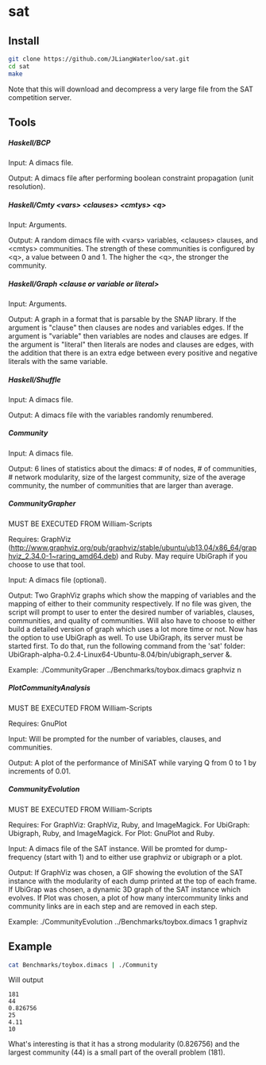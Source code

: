 sat
===

Install
-------
```bash
git clone https://github.com/JLiangWaterloo/sat.git
cd sat
make
```
Note that this will download and decompress a very large file from the SAT competition server.

Tools
-----
##### Haskell/BCP
Input: A dimacs file.

Output: A dimacs file after performing boolean constraint propagation (unit resolution).

##### Haskell/Cmty \<vars> \<clauses> \<cmtys> \<q>
Input: Arguments.

Output: A random dimacs file with \<vars> variables, \<clauses> clauses, and \<cmtys> communities. The strength of these communities is configured by \<q>, a value between 0 and 1. The higher the \<q>, the stronger the community.

##### Haskell/Graph \<clause or variable or literal>
Input: Arguments.

Output: A graph in a format that is parsable by the SNAP library. If the argument is "clause" then clauses are nodes and variables edges. If the argument is "variable" then variables are nodes and clauses are edges. If the argument is "literal" then literals are nodes and clauses are edges, with the addition that there is an extra edge between every positive and negative literals with the same variable.

##### Haskell/Shuffle
Input: A dimacs file.

Output: A dimacs file with the variables randomly renumbered.

##### Community
Input: A dimacs file.

Output: 6 lines of statistics about the dimacs: # of nodes, # of communities, # network modularity, size of the largest community, size of the average community, the number of communities that are larger than average.

##### CommunityGrapher
MUST BE EXECUTED FROM William-Scripts

Requires: GraphViz (http://www.graphviz.org/pub/graphviz/stable/ubuntu/ub13.04/x86_64/graphviz_2.34.0-1~raring_amd64.deb) and Ruby. May require UbiGraph if you choose to use that tool.

Input: A dimacs file (optional).

Output: Two GraphViz graphs which show the mapping of variables and the mapping of either to their community respectively. If no file was given, the script will prompt to user to enter the desired number of variables, clauses, communities, and quality of communities. Will also have to choose to either build a detailed version of graph which uses a lot more time or not. Now has the option to use UbiGraph as well. To use UbiGraph, its server must be started first. To do that, run the following command from the 'sat' folder: UbiGraph-alpha-0.2.4-Linux64-Ubuntu-8.04/bin/ubigraph_server &.

Example: ./CommunityGraper ../Benchmarks/toybox.dimacs graphviz n

##### PlotCommunityAnalysis
MUST BE EXECUTED FROM William-Scripts

Requires: GnuPlot

Input: Will be prompted for the number of variables, clauses, and communities.

Output: A plot of the performance of MiniSAT while varying Q from 0 to 1 by increments of 0.01.

##### CommunityEvolution
MUST BE EXECUTED FROM William-Scripts

Requires: For GraphViz: GraphViz, Ruby, and ImageMagick. For UbiGraph: Ubigraph, Ruby, and ImageMagick. For Plot: GnuPlot and Ruby.

Input: A dimacs file of the SAT instance. Will be promted for dump-frequency (start with 1) and to either use graphviz or ubigraph or a plot.

Output: If GraphViz was chosen, a GIF showing the evolution of the SAT instance with the modularity of each dump printed at the top of each frame. If UbiGrap was chosen, a dynamic 3D graph of the SAT instance which evolves. If Plot was chosen, a plot of how many intercommunity links and community links are in each step and are removed in each step.

Example: ./CommunityEvolution ../Benchmarks/toybox.dimacs 1 graphviz

Example
-------
```bash
cat Benchmarks/toybox.dimacs | ./Community
```
Will output
```
181
44
0.826756
25
4.11
10
```
What's interesting is that it has a strong modularity (0.826756) and the largest community (44) is a small part of the overall problem (181).
